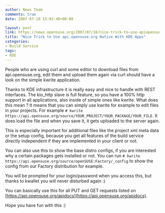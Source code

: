 ```yaml
---
author: News Team
comments: true
date: 2007-07-18 15:02:40+00:00

layout: post
link: https://news.opensuse.org/2007/07/18/nice-trick-to-use-apiopensuseorg-native-with-kde-apps/
title: "Nice Trick to Use api.opensuse.org Native With KDE Apps"
categories:
- Build Service
tags:
- KDE
---
```

People who are using curl and some editor to download files from api.opensuse.org, edit them and upload them again via curl should have a look on the simple kwrite application.

<!-- more -->
Thanks to KDE infrastructure it is really easy and nice to handle with REST interfaces. The kio_http slave is full feature, so you have a 100% http support in all applications, also inside of simple ones like kwrite. What does this mean ? It means that you can simply use kwrite for example to edit files in your projects. For example `# kwrite https://api.opensuse.org/source/YOUR_PROJECT/YOUR_PACKAGE/YOUR_FILE`. It does load the file and when you save it, it gets uploaded to the server again.

This is especially important for additional files like the project xml meta data or the setup config, because you get all features of the build service directly independent if they are implemented in your client or not.

You can also use this to show the base distro configs, if you are interested why a certain packages gets installed or not. You can run `# kwrite https://api.opensuse.org/source/openSUSE:Factory/_config` to show the config from our Factory distribution for example. 

You will be prompted for your login/password when you access this, but thanks to kwallet you will never disturbed again :)

You can basically use this for all PUT and GET requests listed on [https://api.opensuse.org/apidocs](https://api.opensuse.org/apidocs).

Hope you have fun with this :)
